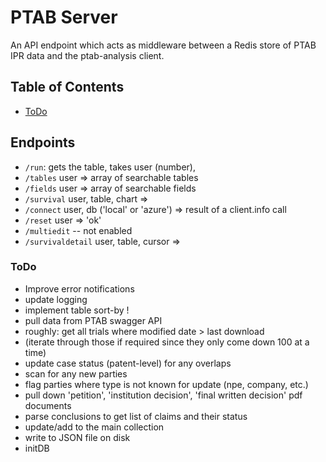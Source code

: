 # PTAB Server

An API endpoint which acts as middleware between a Redis store of PTAB IPR data and the ptab-analysis client.

## Table of Contents

- [ToDo](#todo)

## Endpoints

- `/run`: gets the table, takes user (number), 
- `/tables` user => array of searchable tables
- `/fields` user => array of searchable fields
- `/survival` user, table, chart =>
- `/connect` user, db ('local' or 'azure') => result of a client.info call
- `/reset` user => 'ok'
- `/multiedit` -- not enabled
- `/survivaldetail` user, table, cursor => 

### ToDo

- Improve error notifications
- update logging
- implement table sort-by !
- pull data from PTAB swagger API
 - roughly: get all trials where modified date > last download
 - (iterate through those if required since they only come down 100 at a time)
 - update case status (patent-level) for any overlaps
 - scan for any new parties
 - flag parties where type is not known for update (npe, company, etc.)
 - pull down 'petition', 'institution decision', 'final written decision' pdf documents
 - parse conclusions to get list of claims and their status
 - update/add to the main collection
 - write to JSON file on disk
 - initDB